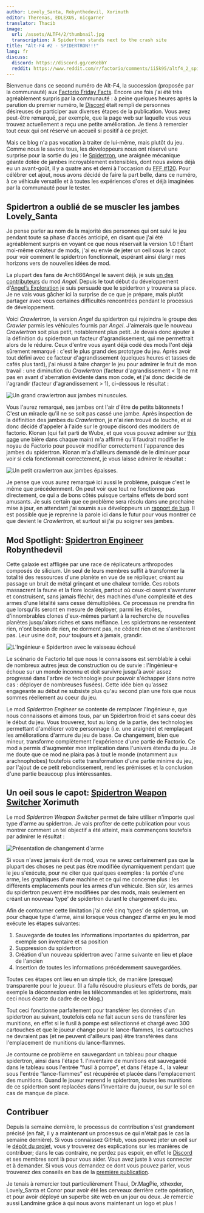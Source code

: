 ```yaml
---
author: Lovely_Santa, Robynthedevil, Xorimuth
editor: Therenas, EDLEXUS, nicgarner
translator: Thacib
image:
  url: /assets/ALTF4/2/thumbnail.jpg
  transcription: A Spidertron stands next to the crash site
title: "Alt-F4 #2 - SPIDERTRON!!!"
lang: fr
discuss:
  discord: https://discord.gg/ceKebbY
  reddit: https://www.reddit.com/r/factorio/comments/ii5k95/altf4_2_spidertron/
---
```


Bienvenue dans ce second numéro de Alt-F4, la succession (proposée par la communauté) aux [Factorio Friday Facts](https://factorio.com/blog/). Encore une fois j'ai été très agréablement surpris par la communauté : à peine quelques heures après la parution du premier numéro, le [Discord](https://discord.gg/AsXAwyV) était rempli de personnes désireuses de participer aux diverses étapes de la publication. Vous avez peut-être remarqué, par exemple, que la page web sur laquelle vous vous trouvez actuellement a reçu une petite amélioration. Je tiens à remercier tout ceux qui ont réservé un accueil si positif à ce projet.

Mais ce blog n'a pas vocation à traiter de lui-même, mais plutôt du jeu. Comme nous le savons tous, les développeurs nous ont réservé une surprise pour la sortie du jeu : le [Spidertron](https://wiki.factorio.com/Spidertron), une araignée mécanique géante dotée de jambes incroyablement extensibles, dont nous avions déjà eu un avant-goût, il y a quatre ans et demi à l'occasion du [FFF #120](https://www.factorio.com/blog/post/fff-120). Pour célébrer cet ajout, nous avons décidé de faire la part belle, dans ce numéro, à ce véhicule versatile et à toutes les expériences d'ores et déjà imaginées par la communauté pour le tester.

## Spidertron a oublié de se muscler les jambes <author>Lovely_Santa</author>

Je pense parler au nom de la majorité des personnes qui ont suivi le jeu pendant toute sa phase d'accès anticipé, en disant que j'ai été agréablement surpris en voyant ce que nous réservait la version 1.0 !
Étant moi-même créateur de mods, j'ai eu envie de jeter un oeil sous le capot pour voir comment le spidertron fonctionnait, espérant ainsi élargir mes horizons vers de nouvelles idées de mod.

La plupart des fans de Arch666Angel le savent déjà, je suis [un des contributeurs](https://forums.factorio.com/viewtopic.php?p=475786#p475786) du mod *Angel*. Depuis le tout début du développement d'[Angel’s Exploration](https://mods.factorio.com/mod/angelsexploration) je suis persuadé que le spidertron y trouvera sa place. Je ne vais vous gâcher ici la surprise de ce que je prépare, mais plutôt partager avec vous certaines difficultés rencontrées pendant le processus de développement.

Voici *Crawlertron*, la version *Angel* du spidertron qui rejoindra le groupe des *Crawler* parmis les véhicules fournis par *Angel*. J'aimerais que le nouveau *Crawlertron* soit plus petit, notablement plus petit. Je devais donc ajouter à la définition du spidertron un facteur d'agrandissement, qui me permettrait alors de le réduire. Ceux d'entre vous ayant déjà codé des mods l'ont déjà sûrement remarqué : c'est le plus grand des prototype du jeu. Après avoir tout défini avec ce facteur d'agrandissement (quelques heures et tasses de cafés plus tard), j'ai réussi à faire charger le jeu pour admirer le fruit de mon travail : une diminution du *Crawlertron* (facteur d'agrandissement < 1) ne mit pas en avant d'aberration
  évidente dans mon code, et j'ai donc décidé de l'agrandir (facteur d'agrandissement > 1), ci-dessous le résultat : 

![Un grand crawlertron aux jambes minuscules.](/assets/ALTF4/2/crawlertron_large.png?raw=true)

Vous l'aurez remarqué, ses jambes ont l'air d'être de petits bâtonnets ! C'est un miracle qu'il ne se soit pas cassé une jambe. Après inspection de la définition des jambes du *Crawlertron*, je n'ai rien trouvé de louche, et ai donc décidé d'appeler à l'aide sur le groupe discord des modders de factorio. Klonan (qui fait parti de Wube, et que vous pouvez admirer sur [this page](https://factorio.com/game/about) une bière dans chaque main) m'a affirmé qu'il faudrait modifier le noyau de Factorio pour pouvoir modifier correctement l'apparence des jambes du spidertron. Klonan m'a d'ailleurs demandé de le diminuer pour voir si cela fonctionnait correctement, je vous laisse admirer le résultat : 

![Un petit crawlertron aux jambes épaisses.](/assets/ALTF4/2/crawlertron_tiny.png?raw=true)

Je pense que vous aurez remarqué ici aussi le problème, puisque c'est le même que précédemment. On peut voir que tout ne fonctionne pas directement, ce qui a de bons côtés puisque certains effets de bord sont amusants. Je suis certain que ce problème sera résolu dans une prochaine mise à jour, en attendant j'ai soumis aux développeurs un [rapport de bug](https://forums.factorio.com/viewtopic.php?f=7&t=88180). Il est possible que je reprenne la parole ici dans le futur pour vous montrer ce que devient le *Crawlertron*, et surtout si j'ai pu soigner ses jambes.

## Mod Spotlight: [Spidertron Engineer](https://mods.factorio.com/mod/SpidertronEngineer) <author>Robynthedevil</author>

Cette galaxie est affligée par une race de réplicateurs arthropodes composés de silicium. Un seul de leurs membres suffit à transformer la totalité des ressources d'une planète en vue de se répliquer, créant au passage un bruit de métal grinçant et une chaleur torride. Ces robots massacrent la faune et la flore locales, partout où ceux-ci osent s'aventurer et construisent, sans jamais fléchir, des machines d'une complexité et des armes d'une létalité sans cesse démultipliées. Ce processus ne prendra fin que lorsqu'ils seront en mesure de déployer, parmi les étoiles, d'innombrables clones d'eux-mêmes partant à la recherche de nouvelles planètes jusqu'alors riches et sans méfiance. Les spidertrons ne ressentent rien, n'ont besoin de rien, ne dorment pas, ne cèdent rien et ne s'arrêteront pas. Leur usine doit, pour toujours et à jamais, grandir.

![L'Ingénieur‧e Spidertron avec le vaisseau échoué](/assets/ALTF4/2/SpidertronEngineer.png?raw=true)

Le scénario de Factorio tel que nous le connaissons est semblable à celui de nombreux autres jeux de construction ou de survie : l'Ingénieur‧e échoue sur un monde inconnu et doit survivre jusqu'à avoir assez progressé dans l'arbre de technologie pour pouvoir s'échapper (dans notre cas : déployer de nombreuses fusées). Cette idée bien qu'assez engageante au début ne subsiste plus qu'au second plan une fois que nous sommes réellement au coeur du jeu.

Le mod *Spidertron Engineer* se contente de remplacer l'Ingénieur‧e, que nous connaissons et aimons tous, par un Spidertron froid et sans coeur dès le début du jeu. Vous trouverez, tout au long de la partie, des technologies permettant d'améliorer votre personnage (i.e. une araignée) et remplaçant les améliorations d'armure du jeu de base. Ce changement, bien que mineur, transforme complètement l'expérience d'une partie de Factorio. Ce mod a permis d'augmenter mon implication dans l'univers étendu du jeu. Je me doute que ce mod ne plaira pas à tout le monde (notamment aux arachnophobes) toutefois cette transformation d'une partie minime du jeu, par l'ajout de ce petit rebondissement, rend les prémisses et la conclusion d'une partie beaucoup plus intéressantes.

## Un oeil sous le capot: [Spidertron Weapon Switcher](https://mods.factorio.com/mod/SpidertronWeaponSwitcher) <author>Xorimuth</author>

Le mod *Spidertron Weapon Switcher* permet de faire utiliser n'importe quel type d'arme au spidertron. Je vais profiter de cette publication pour vous montrer comment un tel objectif a été atteint, mais commençons toutefois par admirer le résultat : 

![Présentation de changement d'arme](/assets/ALTF4/2/SWS-demo-gif.gif?raw=true)

Si vous n'avez jamais écrit de mod, vous ne savez certainement pas que la plupart des choses ne peut pas être modifiée dynamiquement pendant que le jeu s'exécute, pour ne citer que quelques exemples : la portée d'une arme, les graphiques d'une machine et ce qui me concerne plus : les différents emplacements pour les armes d'un véhicule. Bien sûr, les armes du spidertron peuvent être modifiées par des mods, mais seulement en créant un nouveau ‘type’ de spidertron durant le chargement du jeu.

Afin de contourner cette limitation j'ai créé cinq ‘types’ de spidertron, un pour chaque type d'arme, ainsi lorsque vous changez d'arme en jeu le mod exécute les étapes suivantes:

1. Sauvegarde de toutes les informations importantes du spidertron, par exemple son inventaire et sa position
2. Suppression du spidertron
3. Création d'un nouveau spidertron avec l'arme suivante en lieu et place de l'ancien
4. Insertion de toutes les informations précédemment sauvegardées.

Toutes ces étapes ont lieu en un simple tick, de manière (presque) transparente pour le joueur. (Il a fallu résoudre plusieurs effets de bords, par exemple la déconnexion entre les télécommandes et les spidertrons, mais ceci nous écarte du cadre de ce blog.)

Tout ceci fonctionne parfaitement pour transférer les données d'un spidertron au suivant, toutefois cela ne fait aucun sens de transférer les munitions, en effet si le fusil à pompe est sélectionné et chargé avec 300 cartouches et que le joueur change pour le lance-flammes, les cartouches ne devraient pas (et ne peuvent d'ailleurs pas) être transférées dans l'emplacement de munitions du lance-flammes.

Je contourne ce problème en sauvegardant un tableau pour chaque spidertron, ainsi dans l'étape 1. l'inventaire de munitions est sauvegardé dans le tableau sous l'entrée “fusil à pompe”, et dans l'étape 4., la valeur sous l'entrée “lance-flammes” est récupérée et placée dans l'emplacement des munitions. Quand le joueur reprend le spidertron, toutes les munitions de ce spidertron sont replacées dans l'inventaire du joueur, ou sur le sol en cas de manque de place.

## Contribuer

Depuis la semaine dernière, le processus de contribution s'est grandement précisé (en fait, il y a maintenant un processus ce qui n'était pas le cas la semaine dernière). Si vous connaissez GitHub, vous pouvez jeter un oeil sur le [dépôt du projet](https://github.com/AlternativeFFFF/Alt-F4), vous y trouverez des explications sur les manières de contribuer; dans le cas contraire, ne perdez pas espoir, en effet le [Discord](https://discord.gg/AsXAwyV) et ses membres sont là pour vous aider. Vous avez juste à vous connecter et à demander. Si vous vous demandez ce dont vous pouvez parler, vous trouverez des conseils en bas de la [première publication](https://alt-f4.blog/fr/ALTF4-1).

Je tenais à remercier tout particulièrement Thaui, Dr.MagPie, xthexder, Lovely_Santa et Conor pour avoir été les cerveaux derrière cette opération, et pour avoir déployé un superbe site web en un jour ou deux. Je remercie aussi Landmine grâce à qui nous avons maintenant un logo et plus !